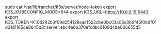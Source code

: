 sudo cat /var/lib/rancher/k3s/server/node-token
export K3S_KUBECONFIG_MODE=644
export K3S_URL=https://10.0.0.16:6443
export K3S_TOKEN=K10d242b3f69d254128eac1522cbe0bc03a06a0b6f45f0b6f01d31d1185ce8645d8::server:ebc4e6d370efcdbc6109d4be036655d5
